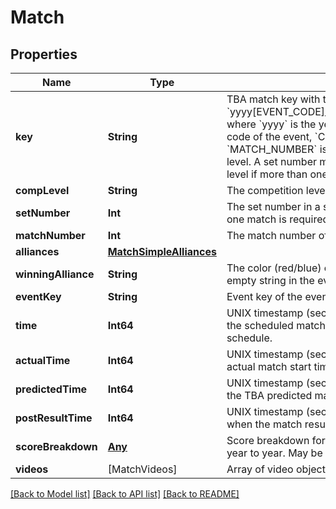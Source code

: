 # Match

## Properties
Name | Type | Description | Notes
------------ | ------------- | ------------- | -------------
**key** | **String** | TBA match key with the format &#x60;yyyy[EVENT_CODE]_[COMP_LEVEL]m[MATCH_NUMBER]&#x60;, where &#x60;yyyy&#x60; is the year, and &#x60;EVENT_CODE&#x60; is the event code of the event, &#x60;COMP_LEVEL&#x60; is (qm, ef, qf, sf, f), and &#x60;MATCH_NUMBER&#x60; is the match number in the competition level. A set number may be appended to the competition level if more than one match in required per set. | 
**compLevel** | **String** | The competition level the match was played at. | 
**setNumber** | **Int** | The set number in a series of matches where more than one match is required in the match series. | 
**matchNumber** | **Int** | The match number of the match in the competition level. | 
**alliances** | [**MatchSimpleAlliances**](MatchSimpleAlliances.md) |  | [optional] 
**winningAlliance** | **String** | The color (red/blue) of the winning alliance. Will contain an empty string in the event of no winner, or a tie. | [optional] 
**eventKey** | **String** | Event key of the event the match was played at. | 
**time** | **Int64** | UNIX timestamp (seconds since 1-Jan-1970 00:00:00) of the scheduled match time, as taken from the published schedule. | [optional] 
**actualTime** | **Int64** | UNIX timestamp (seconds since 1-Jan-1970 00:00:00) of actual match start time. | [optional] 
**predictedTime** | **Int64** | UNIX timestamp (seconds since 1-Jan-1970 00:00:00) of the TBA predicted match start time. | [optional] 
**postResultTime** | **Int64** | UNIX timestamp (seconds since 1-Jan-1970 00:00:00) when the match result was posted. | [optional] 
**scoreBreakdown** | [**Any**](.md) | Score breakdown for auto, teleop, etc. points. Varies from year to year. May be null. | [optional] 
**videos** | [MatchVideos] | Array of video objects associated with this match. | [optional] 

[[Back to Model list]](../README.md#documentation-for-models) [[Back to API list]](../README.md#documentation-for-api-endpoints) [[Back to README]](../README.md)



